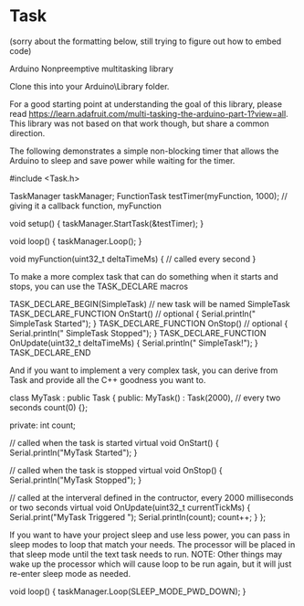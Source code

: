 Task
====
(sorry about the formatting below, still trying to figure out how to embed code)

Arduino Nonpreemptive multitasking library

Clone this into your Arduino\Library folder.

For a good starting point at understanding the goal of this library, please read https://learn.adafruit.com/multi-tasking-the-arduino-part-1?view=all.
This library was not based on that work though, but share a common direction.

The following demonstrates a simple non-blocking timer that allows the Arduino to sleep and save power while waiting for the timer.

#include <Task.h>

TaskManager taskManager;
FunctionTask testTimer(myFunction, 1000); // giving it a callback function, myFunction

void setup()
{
  taskManager.StartTask(&testTimer);
}

void loop()
{
  taskManager.Loop();
}

void myFunction(uint32_t deltaTimeMs)
{
    // called every second
}

To make a more complex task that can do something when it starts and stops, you can use the TASK_DECLARE macros

TASK_DECLARE_BEGIN(SimpleTask) // new task will be named SimpleTask
  TASK_DECLARE_FUNCTION OnStart() // optional
  {
    Serial.println("  SimpleTask Started");
  }
  TASK_DECLARE_FUNCTION OnStop() // optional
  {
    Serial.println("  SimpleTask Stopped");
  }
  TASK_DECLARE_FUNCTION OnUpdate(uint32_t deltaTimeMs)
  {
    Serial.println("  SimpleTask!");
  }
TASK_DECLARE_END  

And if you want to implement a very complex task, you can derive from Task and provide all the C++ goodness you want to.

class MyTask : public Task
{
public:
  MyTask() : 
    Task(2000), // every two seconds
    count(0)
  {};
  
private:
  int count;
  
  // called when the task is started
  virtual void OnStart()
  {
    Serial.println("MyTask Started");
  }
  
  // called when the task is stopped
  virtual void OnStop()
  {
    Serial.println("MyTask Stopped");
  }
  
  // called at the interveral defined in the contructor, every 2000 milliseconds or two seconds
  virtual void OnUpdate(uint32_t currentTickMs)
  {
    Serial.print("MyTask Triggered ");
    Serial.println(count);
    count++;
  }
};

If you want to have your project sleep and use less power, you can pass in sleep modes to loop that match your needs.  The processor will be placed in that sleep mode until the text task needs to run.  NOTE:  Other things may wake up the processor which will cause loop to be run again, but it will just re-enter sleep mode as needed.

void loop()
{
  taskManager.Loop(SLEEP_MODE_PWD_DOWN);
}
